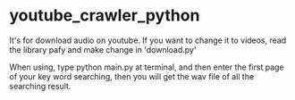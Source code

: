 # youtube_crawler_python
It's for download audio on youtube.
If you want to change it to videos, read the library pafy and make change in 'download.py'

When using, type python main.py at terminal, and then enter the first page of your key word searching,
then you will get the wav file of all the searching result.
